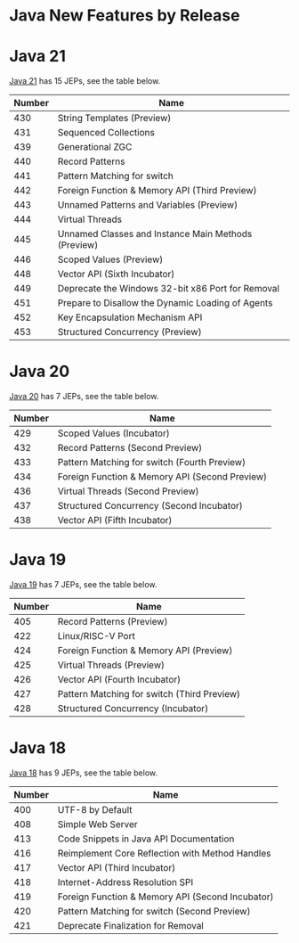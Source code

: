 # Java New Features by Release

# Java 21

[Java 21](https://openjdk.java.net/projects/jdk/21/) has 15 JEPs, see the table below.

| Number | Name                                                |
| ------ | --------------------------------------------------- |
| 430    | String Templates (Preview)                          |
| 431    | Sequenced Collections                               |
| 439    | Generational ZGC                                    |
| 440    | Record Patterns                                     |
| 441    | Pattern Matching for switch                         |
| 442    | Foreign Function & Memory API (Third Preview)       |
| 443    | Unnamed Patterns and Variables (Preview)            |
| 444    | Virtual Threads                                     |
| 445    | Unnamed Classes and Instance Main Methods (Preview) |
| 446    | Scoped Values (Preview)                             |
| 448    | Vector API (Sixth Incubator)                        |
| 449    | Deprecate the Windows 32-bit x86 Port for Removal   |
| 451    | Prepare to Disallow the Dynamic Loading of Agents   |
| 452    | Key Encapsulation Mechanism API                     |
| 453    | Structured Concurrency (Preview)                    |

# Java 20

[Java 20](https://openjdk.java.net/projects/jdk/20/) has 7 JEPs, see the table below.

| Number | Name                                           |
| ------ | ---------------------------------------------- |
| 429    | Scoped Values (Incubator)                      |
| 432    | Record Patterns (Second Preview)               |
| 433    | Pattern Matching for switch (Fourth Preview)   |
| 434    | Foreign Function & Memory API (Second Preview) |
| 436    | Virtual Threads (Second Preview)               |
| 437    | Structured Concurrency (Second Incubator)      |
| 438    | Vector API (Fifth Incubator)                   |

# Java 19

[Java 19](https://openjdk.java.net/projects/jdk/19/) has 7 JEPs, see the table below.

| Number | Name                                        |
| ------ | ------------------------------------------- |
| 405    | Record Patterns (Preview)                   |
| 422    | Linux/RISC-V Port                           |
| 424    | Foreign Function & Memory API (Preview)     |
| 425    | Virtual Threads (Preview)                   |
| 426    | Vector API (Fourth Incubator)               |
| 427    | Pattern Matching for switch (Third Preview) |
| 428    | Structured Concurrency (Incubator)          |


# Java 18

[Java 18](https://openjdk.java.net/projects/jdk/18/) has 9 JEPs, see the table below.

| Number | Name                                             |
| ------ | ------------------------------------------------ |
| 400    | UTF-8 by Default                                 |
| 408    | Simple Web Server                                |
| 413    | Code Snippets in Java API Documentation          |
| 416    | Reimplement Core Reflection with Method Handles  |
| 417    | Vector API (Third Incubator)                     |
| 418    | Internet-Address Resolution SPI                  |
| 419    | Foreign Function & Memory API (Second Incubator) |
| 420    | Pattern Matching for switch (Second Preview)     |
| 421    | Deprecate Finalization for Removal               |




